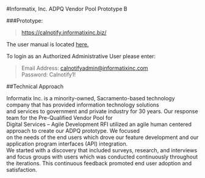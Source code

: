 
#Informatix, Inc.  ADPQ Vendor Pool Prototype B

###Prototype:
> https://calnotify.informatixinc.biz/

The user manual is located [here.]()  

To login as an Authorized Administrative User please enter:  

> Email Address:  calnotifyadmin@informatixinc.com  
> Password: Calnotify1!


##Technical Approach

Informatix Inc. is a minority-owned, Sacramento-based technology company that has provided information technology solutions  
and services to government and private industry for 30 years.   Our response team for the Pre-Qualified Vendor Pool for  
Digital Services – Agile Development RFI utilized an agile human centered approach to create our ADPQ prototype. We focused  
on the needs of the end users which drove our feature development and our application program interfaces (API) integration.  
We started with a   discovery that included surveys, research, and interviews and focus groups with users which was conducted  continuously throughout the iterations. This continuous feedback promoted end user adoption and satisfaction.  
